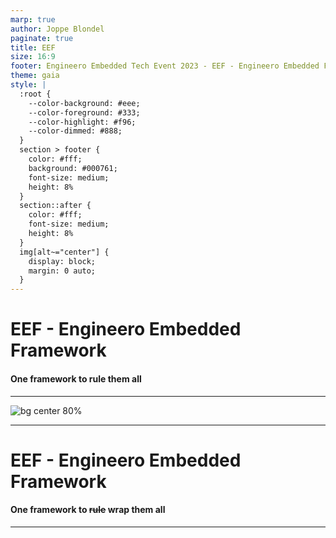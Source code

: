 ```yaml
---
marp: true
author: Joppe Blondel
paginate: true
title: EEF
size: 16:9
footer: Engineero Embedded Tech Event 2023 - EEF - Engineero Embedded Framework
theme: gaia
style: |
  :root {
    --color-background: #eee;
    --color-foreground: #333;
    --color-highlight: #f96;
    --color-dimmed: #888;
  }
  section > footer {
    color: #fff;
    background: #000761;
    font-size: medium;
    height: 8%
  }
  section::after {
    color: #fff;
    font-size: medium;
    height: 8%
  }
  img[alt~="center"] {
    display: block;
    margin: 0 auto;
  }
---
```


<!-- _class: lead -->
# EEF - Engineero Embedded Framework
#### One framework to rule them all

---
![bg center 80%](https://imgs.xkcd.com/comics/standards_2x.png)

---
<!-- _class: lead -->
# EEF - Engineero Embedded Framework
#### One framework to ~~rule~~ wrap them all

---
# 